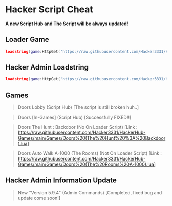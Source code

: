# Hacker Script Cheat
**A new Script Hub and The Script will be always updated!**
## Loader Game
```lua
loadstring(game:HttpGet('https://raw.githubusercontent.com/Hacker3331/HackerHub-Games/main/LoaderGame.lua', true))()
```
## Hacker Admin Loadstring
```lua
loadstring(game:HttpGet("https://raw.githubusercontent.com/Hacker3331/HackerHub-Games/main/HackerAdminGames.lua"))()
```
## Games
> Doors Lobby (Script Hub) [The script is still broken huh..]

> Doors [In-Games] (Script Hub) [Successfully FIXED!!]

> Doors The Hunt : Backdoor (No On Loader Script) [Link : https://raw.githubusercontent.com/Hacker3331/HackerHub-Games/main/Games/Doors%20(The%20Hunt%20%3A%20Backdoor).lua]

> Doors Auto Walk A-1000 (The Rooms) (Not On Loader Script) [Link : https://raw.githubusercontent.com/Hacker3331/HackerHub-Games/main/Games/Doors%20(The%20Rooms%20A-1000).lua] 
## Hacker Admin Information Update
> New "Version 5.9.4" (Admin Commands) [Completed, fixed bug and update come soon!]
